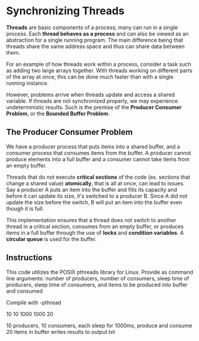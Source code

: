 # Synchronizing Threads
**Threads** are basic components of a process; many can run in a single process. Each **thread behaves as a process** and can also be viewed as an abstraction for a single running program. The main difference being that threads share the same address space and thus can share data between them.

For an example of how threads work within a process, consider a task such as adding two large arrays together. With threads working on different parts of the array at once, this can be done much faster than with a single running instance.

However, problems arrive when threads update and access a shared variable. If threads are not synchronized properly, we may experience undeterministic results. Such is the premise of the **Producer Consumer Problem**, or the **Bounded Buffer Problem**.

## The Producer Consumer Problem
We have a producer process that puts items into a shared buffer, and a consumer process that consumes items from the buffer. A producer cannot produce elements into a full buffer and a consumer cannot take items from an empty buffer.

Threads that do not execute **critical sections** of the code (ex. sections that change a shared value) **atomically**, that is all at once, can lead to issues. Say a producer A puts an item into the buffer and fills its capacity and before it can update its size, it's switched to a producer B. Since A did not update the size before the switch, B will put an item into the buffer even though it is full.

This implementation ensures that a thread does not switch to another thread in a critical section, consumes from an empty buffer, or produces items in a full buffer through the use of **locks** and **condition variables**. A **circular queue** is used for the buffer.

## Instructions
This code utilizes the POSIX pthreads library for Linux. Provide as command line arguments: number of producers, number of consumers, sleep time of producers, sleep time of consumers, and items to be produced into buffer and consumed

Compile with -pthread

10 10 1000 1000 20

10 producers, 10 consumers, each sleep for 1000ms, produce and consume 20 items in buffer
writes results to output.txt
